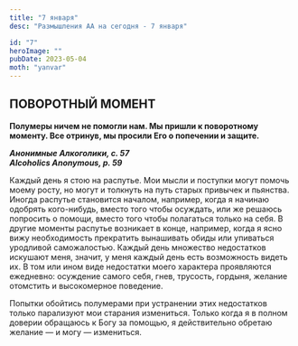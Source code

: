 ```yaml
---
title: "7 января"
desc: "Размышления АА на сегодня - 7 января"

id: "7"
heroImage: ""
pubDate: 2023-05-04
moth: "yanvar"
---
```


## ПОВОРОТНЫЙ МОМЕНТ

**Полумеры ничем не помогли нам. Мы пришли к поворотному моменту. Все отринув,
мы просили Его о попечении и защите.**

**_Анонимные Алкоголики, с. 57  
Alcoholics Anonymous, p. 59_**

Каждый день я стою на распутье. Мои мысли и поступки могут помочь моему росту,
но могут и толкнуть на путь старых привычек и пьянства. Иногда распутье
становится началом, например, когда я начинаю одобрять кого-нибудь, вместо
того чтобы осуждать, или же решаюсь попросить о помощи, вместо того чтобы
полагаться только на себя. В другие моменты распутье возникает в конце,
например, когда я ясно вижу необходимость прекратить вынашивать обиды или
упиваться уродливой саможалостью. Каждый день множество недостатков искушают
меня, значит, у меня каждый день есть возможность видеть их. В том или ином
виде недостатки моего характера проявляются ежедневно: осуждение самого себя,
гнев, трусость, гордыня, желание отомстить и высокомерное поведение.

Попытки обойтись полумерами при устранении этих недостатков только парализуют
мои старания измениться. Только когда я в полном доверии обращаюсь к Богу за
помощью, я действительно обретаю желание — и могу — измениться.
